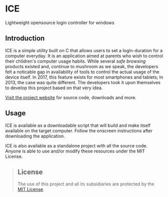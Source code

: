 # ICE
Lightweight opensource login controller for windows 

## Introduction

ICE is a simple utility built on C that allows users to set a login-duration for a computer everyday. It is an application aimed at parents who wish to control their children's computer usage habits. While several _safe browsing_ products existed and, continue to mushroom as we speak, the developers felt a noticable gap in availability of tools to control the actual usage of the device itself. In 2017, this feature exists for most smartphones and tablets; In 2013, the case was quite different. The developers took it upon themselves to develop this project based on that very idea.

[Visit the project website][1] for source code, downloads and more.

## Usage

ICE is available as a downloadable script that will build and make itself available on the target computer. Follow the onscreen instructions after downloading the application.

ICE is also available as a standalone project with all the source code. Anyone is able to use and/or modify these resources under the MIT License.

> ## License
> The use of this project and all its subsidiaries are protected by the [MIT License][2].

[1]: https://ice.netlify.com/
[2]: https://github.com/siddhantrimal/ICE/blob/master/LICENSE
